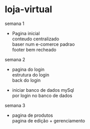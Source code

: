 # loja-virtual


semana 1
- Pagina inicial \
  conteudo centralizado \
  baser num e-comerce padrao \
  footer bem recheado

semana 2
- pagina do login \
  estrutura do login \
  back do login
  
- iniciar banco de dados mySql \
  por login no banco de dados 

semana 3
- pagina de produtos \
  pagina de edição + gerenciamento
  
